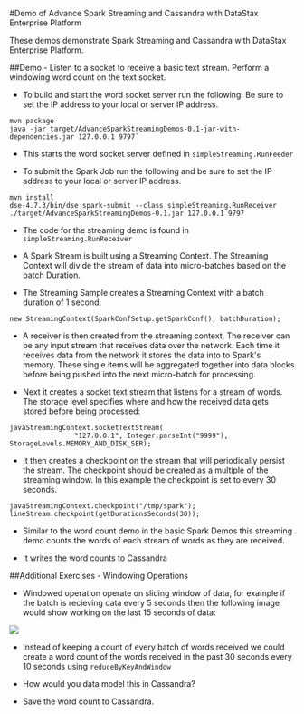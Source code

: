 #Demo of Advance Spark Streaming and Cassandra with DataStax Enterprise Platform

These demos demonstrate Spark Streaming and Cassandra with DataStax Enterprise Platform.

##Demo -  Listen to a socket to receive a basic text stream.  Perform a windowing word count on the text socket.

* To build and start the word socket server run the following.  Be sure to set the IP address to your local or server IP address.
```
mvn package
java -jar target/AdvanceSparkStreamingDemos-0.1-jar-with-dependencies.jar 127.0.0.1 9797`
```

* This starts the word socket server defined in `simpleStreaming.RunFeeder`

* To submit the Spark Job run the following and be sure to set the IP address to your local or server IP address.
```
mvn install
dse-4.7.3/bin/dse spark-submit --class simpleStreaming.RunReceiver ./target/AdvanceSparkStreamingDemos-0.1.jar 127.0.0.1 9797
```

* The code for the streaming demo is found in `simpleStreaming.RunReceiver`

* A Spark Stream is built using a Streaming Context. The Streaming Context will divide the stream of data into micro-batches based on the batch Duration.  

* The Streaming Sample creates a Streaming Context with a batch duration of 1 second:
```
new StreamingContext(SparkConfSetup.getSparkConf(), batchDuration);
```

* A receiver is then created from the streaming context.  The receiver can be any input stream that receives data over the network.  Each time it receives data from the network it stores the data into to Spark's memory.  These single items will be aggregated together into data blocks before being pushed into the next micro-batch for processing.

* Next it creates a socket text stream that listens for a stream of words.  The storage level specifies where and how the received data gets stored before being processed:

```
javaStreamingContext.socketTextStream(
                "127.0.0.1", Integer.parseInt("9999"), StorageLevels.MEMORY_AND_DISK_SER);
```

* It then creates a checkpoint on the stream that will periodically persist the stream.  The checkpoint should be created as a multiple of the streaming window. In this example the checkpoint is set to every 30 seconds.

```
javaStreamingContext.checkpoint("/tmp/spark");
lineStream.checkpoint(getDurationsSeconds(30));
```

* Similar to the word count demo in the basic Spark Demos this streaming demo counts the words of each stream of words as they are received.  

* It writes the word counts to Cassandra

##Additional Exercises - Windowing Operations

* Windowed operation operate on sliding window of data, for example if the batch is recieving data every 5 seconds then the following image would show working on the last 15 seconds of data:

![](https://spark.apache.org/docs/latest/img/streaming-dstream-window.png)

* Instead of keeping a count of every batch of words received we could create a word count of the words received in the past 30 seconds every 10 seconds using `reduceByKeyAndWindow`

* How would you data model this in Cassandra?

* Save the word count to Cassandra.
